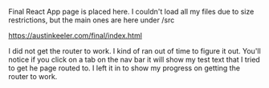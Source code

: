 Final React App page is placed here.
I couldn't load all my files due to size restrictions, but the main ones are here under /src

https://austinkeeler.com/final/index.html

I did not get the router to work. I kind of ran out of time to figure it out. You'll notice if you click on a tab on the nav bar it will show my test text that I tried to get he page routed to. I left it in to show my progress on getting the router to work.
